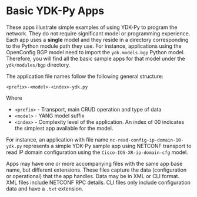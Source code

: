 # Basic YDK-Py Apps
These apps illustrate simple examples of using YDK-Py to program the network. They do not require significant model or programming experience.  Each app uses a **single** model and they reside in a directory corresponding to the Python module path they use.  For instance, applications using the OpenConfig BGP model need to import the `ydk.models.bgp` Python model.  Therefore, you will find all the basic sample apps for that model under the `ydk/modules/bgp` directory.  

The application file names follow the following general structure:
```
<prefix>-<model>-<index>-ydk.py
```
Where
* `<prefix>` - Transport, main CRUD operation and type of data
* `<model>` - YANG model suffix
* `<index>` - Complexity level of the application. An index of 00 indicates the simplest app available for the model.

For instance, an application with file name `nc-read-config-ip-domain-10-ydk.py` represents a simple YDK-Py sample app using NETCONF transport to read IP domain configuration using the `Cisco-IOS-XR-ip-domain-cfg` model.

Apps may have one or more accompanying files with the same app base name, but different extensions.  These files capture the data (configuration or operational) that the app handles.  Data may be in XML or CLI format. XML files include NETCONF RPC details.  CLI files only include configuration data and have a `.txt` extension.
